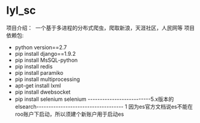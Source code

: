 # lyl_sc
项目介绍：
  一个基于多进程的分布式爬虫，爬取新浪，天涯社区，人民网等
项目依赖包:
- python version==2.7
- pip install django==1.9.2
- pip install MsSQL-python 
- pip install redis
- pip install paramiko
- pip install multiprocessing 
- apt-get install lxml
- pip install dwebsocket
- pip install selenium selenium
--------------------------5.x版本的elsearch------------------------------------  1
因为es官方文档说es不能在roo账户下启动，所以须建个新账户用于启动es

